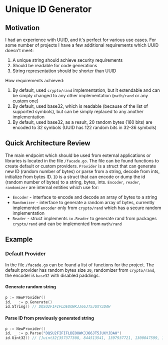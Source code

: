 # Unique ID Generator

## Motivation
I had an experience with UUID, and it's perfect for various use cases. For some number of projects I have a few additional requirements which UUID doesn't meet:
1. A unique string should achieve security requirements
1. Should be readable for code generations
1. String representation should be shorter than UUID

How requirements achieved:
1. By default, used `crypto/rand` implementation, but it extendable and can be simply changed to any other implementation (`math/rand` or any custom one)
1. By default, used base32, which is readable (because of the list of supported symbols), but can be simply replaced to any another implementation
1. By default, used base32, as a result, 20 random bytes (160 bits) are encoded to 32 symbols (UUID has 122 random bits in 32-36 symbols)

## Quick Architecture Review
The main endpoint which should be used from external applications or libraries is located in the file `/facade.go`.
The file can be found functions to create default or custom providers.
`Provider` is a struct that can generate new ID (random number of bytes) or parse from a string, decode from ints, initialize from bytes ID.
`ID` is a struct that can encode or dump the id (random number of bytes) to a string, bytes, ints.
`Encoder`, `reader`, `randomizer` are internal entities which use for:
* `Encoder` - interface to encode and decode an array of bytes to a string
* `Randomizer` - interface to generate a random array of bytes, currently implemented `encoder` only from `crypto/rand` which has a secure random implementation
* `Reader` - struct implements `io.Reader` to generate rand from packages `crypto/rand` and can be implemented from `math/rand` 

## Example

### Default Provider
In the file `/facade.go` can be found a list of functions for the project.
The default provider has random bytes size `20`, randomizer from `crypto/rand`, the encoder is `base32` with disabled paddings.

#### Generate random string
```go
p := NewProvider()
id, _ := p.Generate()
id.String() // DQSU2FIFIFLDEOOWKJJ66JT5JUXYJDAH
```

#### Parse ID from previously generated string
```go
p := NewProvider()
id, _ := p.Parse("DQSU2FIFIFLDEOOWKJJ66JT5JUXYJDAH")
id.Uint32() // []uint32{357377308, 844513541, 1397937721, 1300047599, 126649391},
```
